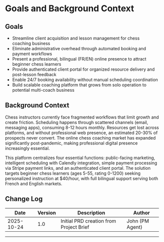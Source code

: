 # Goals and Background Context

## Goals

- Streamline client acquisition and lesson management for chess coaching business
- Eliminate administrative overhead through automated booking and payment workflows
- Present a professional, bilingual (FR/EN) online presence to attract beginner chess learners
- Provide authenticated client portal for organized resource delivery and post-lesson feedback
- Enable 24/7 booking availability without manual scheduling coordination
- Build scalable coaching platform that grows from solo operation to potential multi-coach business

## Background Context

Chess instructors currently face fragmented workflows that limit growth and create friction. Scheduling happens through scattered channels (email, messaging apps), consuming 8-12 hours monthly. Resources get lost across platforms, and without professional web presence, an estimated 20-30% of prospects never convert. The online chess coaching market has expanded significantly post-pandemic, making professional digital presence increasingly essential.

This platform centralizes four essential functions: public-facing marketing, intelligent scheduling with Calendly integration, simple payment processing via Stripe payment links, and an authenticated client portal. The solution targets beginner chess learners (ages 5-55, rating 0-1200) seeking personalized instruction at $40/hour, with full bilingual support serving both French and English markets.

## Change Log

| Date | Version | Description | Author |
|------|---------|-------------|--------|
| 2025-10-24 | 1.0 | Initial PRD creation from Project Brief | John (PM Agent) |

---

